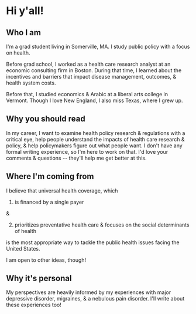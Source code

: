 # Hi y'all!



Who I am
-
I'm a grad student living in Somerville, MA. I study public policy with a focus on health. 

Before grad school, I worked as a health care research analyst at an economic consulting firm in Boston. During that time, I learned about the incentives and barriers that impact disease management, outcomes, & health system costs. 

Before that, I studied economics & Arabic at a liberal arts college in Vermont. Though I love New England, I also miss Texas, where I grew up.

Why you should read
-
In my career, I want to examine health policy research & regulations with a critical eye, help people understand the impacts of health care research & policy, & help policymakers figure out what people want. I don't have any formal writing experience, so I'm here to work on that. I'd love your comments & questions -- they'll help me get better at this.

Where I'm coming from
-
I believe that universal health coverage, which

1) is financed by a single payer 

& 

2) prioritizes preventative health care & focuses on the social determinants of health

is the most appropriate way to tackle the public health issues facing the United States. 

I am open to other ideas, though!

Why it's personal
-
My perspectives are heavily informed by my experiences with major depressive disorder, migraines, & a nebulous pain disorder. I'll write about these experiences too!
